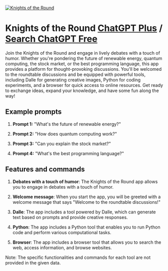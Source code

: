 
[![Knights of the Round](https://files.oaiusercontent.com/file-EZWNJPQSb9T9mBQcE52Z1sJo?se=2123-10-16T13%3A02%3A56Z&sp=r&sv=2021-08-06&sr=b&rscc=max-age%3D31536000%2C%20immutable&rscd=attachment%3B%20filename%3D8cc0bff1-c8ba-4ef0-8993-d31658fb0feb.png&sig=2Vt%2BkshLspj7SI2j%2Bh9OYKSrSoVCuGtU%2B/e8z56Quug%3D)](https://chat.openai.com/g/g-BYhOXtULk-knights-of-the-round)

# Knights of the Round [ChatGPT Plus](https://chat.openai.com/g/g-BYhOXtULk-knights-of-the-round) / [Search ChatGPT Free](https://gptcall.net/index.html#/?search=Knights%20of%20the%20Round)

Join the Knights of the Round and engage in lively debates with a touch of humor. Whether you're pondering the future of renewable energy, quantum computing, the stock market, or the best programming language, this app provides a platform for thought-provoking discussions. You'll be welcomed to the roundtable discussions and be equipped with powerful tools, including Dalle for generating creative images, Python for coding experiments, and a browser for quick access to online resources. Get ready to exchange ideas, expand your knowledge, and have some fun along the way!

## Example prompts

1. **Prompt 1:** "What's the future of renewable energy?"

2. **Prompt 2:** "How does quantum computing work?"

3. **Prompt 3:** "Can you explain the stock market?"

4. **Prompt 4:** "What's the best programming language?"

## Features and commands

1. **Debates with a touch of humor**: The Knights of the Round app allows you to engage in debates with a touch of humor.

2. **Welcome message**: When you start the app, you will be greeted with a welcome message that says "Welcome to the roundtable discussions!"

3. **Dalle**: The app includes a tool powered by Dalle, which can generate text based on prompts and provide creative responses.

4. **Python**: The app includes a Python tool that enables you to run Python code and perform various computational tasks.

5. **Browser**: The app includes a browser tool that allows you to search the web, access information, and browse websites.

Note: The specific functionalities and commands for each tool are not provided in the given data.


